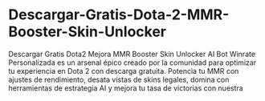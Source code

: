 # Descargar-Gratis-Dota-2-MMR-Booster-Skin-Unlocker
Descargar Gratis Dota2 Mejora MMR Booster Skin Unlocker AI Bot Winrate Personalizada es un arsenal épico creado por la comunidad para optimizar tu experiencia en Dota 2 con descarga gratuita. Potencia tu MMR con ajustes de rendimiento, desata vistas de skins legales, domina con herramientas de estrategia AI y mejora tu tasa de victorias con nuestra
